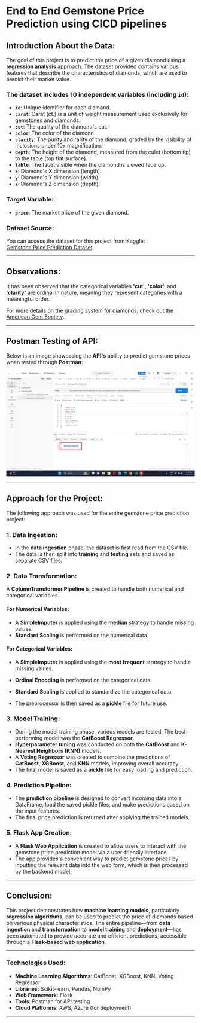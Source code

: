 # End to End Gemstone Price Prediction using CICD pipelines

## Introduction About the Data:

The goal of this project is to predict the price of a given diamond using a **regression analysis** approach. The dataset provided contains various features that describe the characteristics of diamonds, which are used to predict their market value.

### The dataset includes **10 independent variables** (including `id`):

- **`id`**: Unique identifier for each diamond.
- **`carat`**: Carat (ct.) is a unit of weight measurement used exclusively for gemstones and diamonds.
- **`cut`**: The quality of the diamond's cut.
- **`color`**: The color of the diamond.
- **`clarity`**: The purity and rarity of the diamond, graded by the visibility of inclusions under 10x magnification.
- **`depth`**: The height of the diamond, measured from the culet (bottom tip) to the table (top flat surface).
- **`table`**: The facet visible when the diamond is viewed face up.
- **`x`**: Diamond's X dimension (length).
- **`y`**: Diamond's Y dimension (width).
- **`z`**: Diamond's Z dimension (depth).

### Target Variable:

- **`price`**: The market price of the given diamond.

### Dataset Source:

You can access the dataset for this project from Kaggle:  
[Gemstone Price Prediction Dataset](https://www.kaggle.com/competitions/playground-series-s3e8/data?select=train.csv)

---

## Observations:

It has been observed that the categorical variables **'cut'**, **'color'**, and **'clarity'** are ordinal in nature, meaning they represent categories with a meaningful order.

For more details on the grading system for diamonds, check out the [American Gem Society](https://www.americangemsociety.org/ags-diamond-grading-system/).

---

## Postman Testing of API:

Below is an image showcasing the **API's** ability to predict gemstone prices when tested through **Postman**:

![API Prediction](./Screenshots/APIPrediction.jpg)

---

## Approach for the Project:

The following approach was used for the entire gemstone price prediction project:

### 1. **Data Ingestion:**

- In the **data ingestion** phase, the dataset is first read from the CSV file.
- The data is then split into **training** and **testing** sets and saved as separate CSV files.

### 2. **Data Transformation:**

A **ColumnTransformer Pipeline** is created to handle both numerical and categorical variables.

#### For Numerical Variables:
- A **SimpleImputer** is applied using the **median** strategy to handle missing values.
- **Standard Scaling** is performed on the numerical data.

#### For Categorical Variables:
- A **SimpleImputer** is applied using the **most frequent** strategy to handle missing values.
- **Ordinal Encoding** is performed on the categorical data.
- **Standard Scaling** is applied to standardize the categorical data.

- The preprocessor is then saved as a **pickle** file for future use.

### 3. **Model Training:**

- During the model training phase, various models are tested. The best-performing model was the **CatBoost Regressor**.
- **Hyperparameter tuning** was conducted on both the **CatBoost** and **K-Nearest Neighbors (KNN)** models.
- A **Voting Regressor** was created to combine the predictions of **CatBoost**, **XGBoost**, and **KNN** models, improving overall accuracy.
- The final model is saved as a **pickle** file for easy loading and prediction.

### 4. **Prediction Pipeline:**

- The **prediction pipeline** is designed to convert incoming data into a DataFrame, load the saved pickle files, and make predictions based on the input features.
- The final price prediction is returned after applying the trained models.

### 5. **Flask App Creation:**

- A **Flask Web Application** is created to allow users to interact with the gemstone price prediction model via a user-friendly interface.
- The app provides a convenient way to predict gemstone prices by inputting the relevant data into the web form, which is then processed by the backend model.

---

## Conclusion:

This project demonstrates how **machine learning models**, particularly **regression algorithms**, can be used to predict the price of diamonds based on various physical characteristics. The entire pipeline—from **data ingestion** and **transformation** to **model training** and **deployment**—has been automated to provide accurate and efficient predictions, accessible through a **Flask-based web application**.

---

### **Technologies Used:**

- **Machine Learning Algorithms**: CatBoost, XGBoost, KNN, Voting Regressor
- **Libraries**: Scikit-learn, Pandas, NumPy
- **Web Framework**: Flask
- **Tools**: Postman for API testing
- **Cloud Platforms**: AWS, Azure (for deployment)

---

